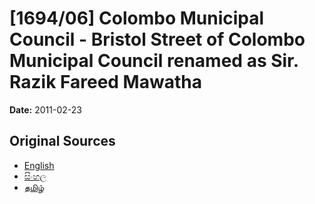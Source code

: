 # [1694/06] Colombo Municipal Council - Bristol Street of Colombo Municipal Council renamed as Sir. Razik Fareed Mawatha

**Date:** 2011-02-23

## Original Sources

- [English](https://documents.gov.lk/view/extra-gazettes/2011/2/1694-06_E.pdf)
- [සිංහල](https://documents.gov.lk/view/extra-gazettes/2011/2/1694-06_S.pdf)
- [தமிழ்](https://documents.gov.lk/view/extra-gazettes/2011/2/1694-06_T.pdf)
